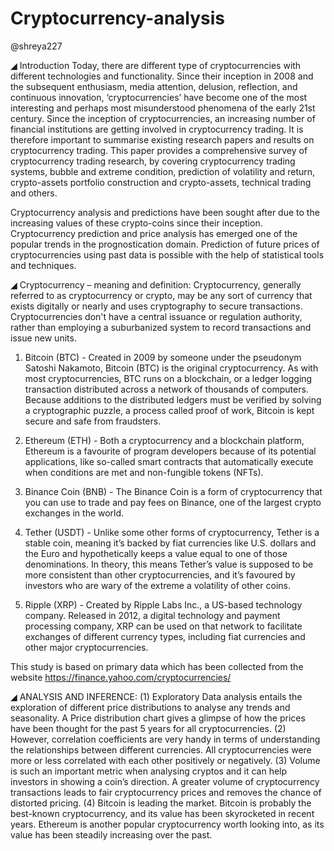 # Cryptocurrency-analysis

@shreya227

◢ Introduction
Today, there are different type of cryptocurrencies with different technologies and 
functionality. Since their inception in 2008 and the subsequent enthusiasm, media 
attention, delusion, reflection, and continuous innovation, ‘cryptocurrencies’ have 
become one of the most interesting and perhaps most misunderstood phenomena of the 
early 21st century. Since the inception of cryptocurrencies, an increasing number of 
financial institutions are getting involved in cryptocurrency trading. It is therefore 
important to summarise existing research papers and results on cryptocurrency trading. 
This paper provides a comprehensive survey of cryptocurrency trading research, by 
covering cryptocurrency trading systems, bubble and extreme condition, prediction of 
volatility and return, crypto-assets portfolio construction and crypto-assets, technical 
trading and others.

Cryptocurrency analysis and predictions have been sought after due to the increasing 
values of these crypto-coins since their inception. Cryptocurrency prediction and price 
analysis has emerged one of the popular trends in the prognostication domain. 
Prediction of future prices of cryptocurrencies using past data is possible with the help 
of statistical tools and techniques.

◢ Cryptocurrency – meaning and definition:
Cryptocurrency, generally referred to as cryptocurrency or crypto, may be any sort of 
currency that exists digitally or nearly and uses cryptography to secure transactions. 
Cryptocurrencies don't have a central issuance or regulation authority, rather than 
employing a suburbanized system to record transactions and issue new units.
1. Bitcoin (BTC) - Created in 2009 by someone under the pseudonym Satoshi 
Nakamoto, Bitcoin (BTC) is the original cryptocurrency. As with most 
cryptocurrencies, BTC runs on a blockchain, or a ledger logging transaction
distributed across a network of thousands of computers. Because additions to 
the distributed ledgers must be verified by solving a cryptographic puzzle, a 
process called proof of work, Bitcoin is kept secure and safe from fraudsters.

2. Ethereum (ETH) - Both a cryptocurrency and a blockchain platform, 
Ethereum is a favourite of program developers because of its potential 
applications, like so-called smart contracts that automatically execute when 
conditions are met and non-fungible tokens (NFTs).

3. Binance Coin (BNB) - The Binance Coin is a form of cryptocurrency that you 
can use to trade and pay fees on Binance, one of the largest crypto exchanges in 
the world.

4. Tether (USDT) - Unlike some other forms of cryptocurrency, Tether is a stable 
coin, meaning it’s backed by fiat currencies like U.S. dollars and the Euro and 
hypothetically keeps a value equal to one of those denominations. In theory, this 
means Tether’s value is supposed to be more consistent than other 
cryptocurrencies, and it’s favoured by investors who are wary of the extreme a
volatility of other coins.

5. Ripple (XRP) - Created by Ripple Labs Inc., a US-based technology company. 
Released in 2012, a digital technology and payment processing company, XRP 
can be used on that network to facilitate exchanges of different currency types, 
including fiat currencies and other major cryptocurrencies.

This study is based on primary data which has been collected from the website https://finance.yahoo.com/cryptocurrencies/


◢ ANALYSIS AND INFERENCE: 
(1) Exploratory Data analysis entails the exploration of different price distributions to 
analyse any trends and seasonality. A Price distribution chart gives a glimpse of how 
the prices have been thought for the past 5 years for all cryptocurrencies.
(2) However, correlation coefficients are very handy in terms of understanding the 
relationships between different currencies. All cryptocurrencies were more or 
less correlated with each other positively or negatively.
(3) Volume is such an important metric when analysing cryptos and it can help 
investors in showing a coin’s direction. A greater volume of cryptocurrency 
transactions leads to fair cryptocurrency prices and removes the chance of 
distorted pricing.
(4) Bitcoin is leading the market. Bitcoin is probably the best-known 
cryptocurrency, and its value has been skyrocketed in recent years. Ethereum is 
another popular cryptocurrency worth looking into, as its value has been 
steadily increasing over the past.
